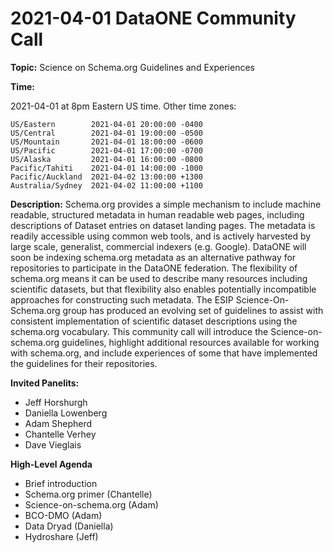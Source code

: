 # 2021-04-01 DataONE Community Call

**Topic:** Science on Schema.org Guidelines and Experiences

**Time:**

2021-04-01 at 8pm Eastern US time. Other time zones:
```
US/Eastern        2021-04-01 20:00:00 -0400
US/Central        2021-04-01 19:00:00 -0500
US/Mountain       2021-04-01 18:00:00 -0600
US/Pacific        2021-04-01 17:00:00 -0700
US/Alaska         2021-04-01 16:00:00 -0800
Pacific/Tahiti    2021-04-01 14:00:00 -1000
Pacific/Auckland  2021-04-02 13:00:00 +1300
Australia/Sydney  2021-04-02 11:00:00 +1100
```

**Description:** Schema.org provides a simple mechanism to include machine readable, structured metadata in human readable web pages, including descriptions of Dataset entries on dataset landing pages. The metadata is readily accessible using common web tools, and is actively harvested by large scale, generalist, commercial indexers (e.g. Google). DataONE will soon be indexing schema.org metadata as an alternative pathway for repositories to participate in the DataONE federation. The flexibility of schema.org means it can be used to describe many resources including scientific datasets, but that flexibility also enables potentially incompatible approaches for constructing such metadata. The ESIP Science-On-Schema.org group has produced an evolving set of guidelines to assist with consistent implementation of scientific dataset descriptions using the schema.org vocabulary. This community call will introduce the Science-on-schema.org guidelines, highlight additional resources available for working with schema.org, and include experiences of some that have implemented the guidelines for their repositories.

**Invited Panelits:**

* Jeff Horshurgh
* Daniella Lowenberg
* Adam Shepherd
* Chantelle Verhey
* Dave Vieglais

**High-Level Agenda**

* Brief introduction 
* Schema.org primer (Chantelle)
* Science-on-schema.org (Adam)
* BCO-DMO (Adam)
* Data Dryad (Daniella)
* Hydroshare (Jeff)




